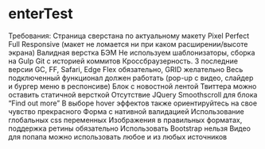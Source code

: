 # enterTest

Требования:
Страница сверстана по актуальному макету
Pixel Perfect
Full Responsive (макет не ломается ни при каком расширении/высоте экрана)
Валидная верстка
БЭМ
Не используем шаблонизаторы, сборка на Gulp
Git с историей коммитов
Кроссбраузерность. 3 последние версии GC, FF, Safari, Edge
Flex обязательно, GRID желательно
Весь подключенный функционал должен работать (pop-up с видео, слайдер и бургер меню в респонсиве)
Блок с  новостной лентой Твиттера можно оставить статичной версткой
Отсутствие JQuery
Smoothscroll для блока “Find out more”
В выборе hover эффектов также ориентируйтесь на свое чувство прекрасного
Форма с нативной валидацией
Использование глобальных css переменных
Изображения в правильных форматах, поддержка ретины обязательно
Использовать Bootstrap нельзя
Видео для попапа можно использовать любое и из любых источников
